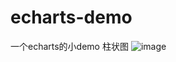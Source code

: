 # echarts-demo
一个echarts的小demo
柱状图
![image](http://github.com/yanglujie/echarts-demo/tree/master/img/demo.jpg)
